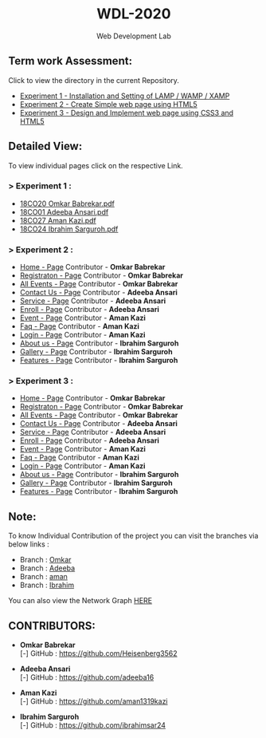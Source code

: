 <h1 align="center">WDL-2020</h1>
<p align="center">Web Development Lab</p>

## Term work Assessment:

Click to view the directory in the current Repository.
- <a href="https://github.com/Heisenberg3562/WDL-2020/tree/master/Experiment_1">Experiment 1 - Installation and Setting of LAMP / WAMP / XAMP</a>
- <a href="https://github.com/Heisenberg3562/WDL-2020/tree/master/Experiment_2">Experiment 2 - Create Simple web page using HTML5</a>
- <a href="https://github.com/Heisenberg3562/WDL-2020/tree/master/Experiment_3">Experiment 3 - Design and Implement web page using CSS3 and HTML5</a>

## Detailed View:

To view individual pages click on the respective Link.

### > Experiment 1 :

- <a href="https://heisenberg3562.github.io/WDL-2020/Experiment_1/Omkar_Experiment_1.pdf">18CO20 Omkar Babrekar.pdf</a>
- <a href="https://heisenberg3562.github.io/WDL-2020/Experiment_1/adeeba_exp_1.pdf">18CO01 Adeeba Ansari.pdf</a>
- <a href="https://heisenberg3562.github.io/WDL-2020/Experiment_1/Aman_Experiment_1.pdf">18CO27 Aman Kazi.pdf</a>
- <a href="https://heisenberg3562.github.io/WDL-2020/Experiment_1/Ibrahim_Experiment_1.pdf">18CO24 Ibrahim Sarguroh.pdf</a>

### > Experiment 2 :

- <a href="https://heisenberg3562.github.io/WDL-2020/Experiment_2/">Home - Page</a> Contributor - <b>Omkar Babrekar</b>
- <a href="https://heisenberg3562.github.io/WDL-2020/Experiment_2/registration.html">Registraton - Page</a> Contributor - <b>Omkar Babrekar</b>
- <a href="https://heisenberg3562.github.io/WDL-2020/Experiment_2/all-events.html">All Events - Page</a> Contributor - <b>Omkar Babrekar</b>
- <a href="https://heisenberg3562.github.io/WDL-2020/Experiment_2/contact-us.html">Contact Us - Page</a> Contributor - <b>Adeeba Ansari</b>
- <a href="https://heisenberg3562.github.io/WDL-2020/Experiment_2/service-page.html">Service - Page</a> Contributor - <b>Adeeba Ansari</b>
- <a href="https://heisenberg3562.github.io/WDL-2020/Experiment_2/enroll-page.html">Enroll - Page</a> Contributor - <b>Adeeba Ansari</b>
- <a href="https://heisenberg3562.github.io/WDL-2020/Experiment_2/event-page.html">Event - Page</a> Contributor - <b>Aman Kazi</b>
- <a href="https://heisenberg3562.github.io/WDL-2020/Experiment_2/faq.html">Faq - Page</a> Contributor - <b>Aman Kazi</b>
- <a href="https://heisenberg3562.github.io/WDL-2020/Experiment_2/login.html">Login - Page</a> Contributor - <b>Aman Kazi</b>
- <a href="https://heisenberg3562.github.io/WDL-2020/Experiment_2/about-us.html">About us - Page</a> Contributor - <b>Ibrahim Sarguroh</b>
- <a href="https://heisenberg3562.github.io/WDL-2020/Experiment_2/gallery.html">Gallery - Page</a> Contributor - <b>Ibrahim Sarguroh</b>
- <a href="https://heisenberg3562.github.io/WDL-2020/Experiment_2/features.html">Features - Page</a> Contributor - <b>Ibrahim Sarguroh</b>

### > Experiment 3 :

- <a href="https://heisenberg3562.github.io/WDL-2020/Experiment_3/">Home - Page</a> Contributor - <b>Omkar Babrekar</b>
- <a href="https://heisenberg3562.github.io/WDL-2020/Experiment_3/registration.html">Registraton - Page</a> Contributor - <b>Omkar Babrekar</b>
- <a href="https://heisenberg3562.github.io/WDL-2020/Experiment_3/all-events.html">All Events - Page</a> Contributor - <b>Omkar Babrekar</b>
- <a href="https://heisenberg3562.github.io/WDL-2020/Experiment_3/contact-us.html">Contact Us - Page</a> Contributor - <b>Adeeba Ansari</b>
- <a href="https://heisenberg3562.github.io/WDL-2020/Experiment_3/service-page.html">Service - Page</a> Contributor - <b>Adeeba Ansari</b>
- <a href="https://heisenberg3562.github.io/WDL-2020/Experiment_3/enroll-page.html">Enroll - Page</a> Contributor - <b>Adeeba Ansari</b>
- <a href="https://heisenberg3562.github.io/WDL-2020/Experiment_3/event-page.html">Event - Page</a> Contributor - <b>Aman Kazi</b>
- <a href="https://heisenberg3562.github.io/WDL-2020/Experiment_3/faq.html">Faq - Page</a> Contributor - <b>Aman Kazi</b>
- <a href="https://heisenberg3562.github.io/WDL-2020/Experiment_3/login.html">Login - Page</a> Contributor - <b>Aman Kazi</b>
- <a href="https://heisenberg3562.github.io/WDL-2020/Experiment_3/about-us.html">About us - Page</a> Contributor - <b>Ibrahim Sarguroh</b>
- <a href="https://heisenberg3562.github.io/WDL-2020/Experiment_3/gallery.html">Gallery - Page</a> Contributor - <b>Ibrahim Sarguroh</b>
- <a href="https://heisenberg3562.github.io/WDL-2020/Experiment_3/features.html">Features - Page</a> Contributor - <b>Ibrahim Sarguroh</b>

## Note:

To know Individual Contribution of the project you can visit the branches via below links :
- Branch : <a href="https://github.com/Heisenberg3562/WDL-2020/tree/Omkar">Omkar</a>
- Branch : <a href="https://github.com/Heisenberg3562/WDL-2020/tree/Adeeba">Adeeba</a>
- Branch : <a href="https://github.com/Heisenberg3562/WDL-2020/tree/aman">aman</a>
- Branch : <a href="https://github.com/Heisenberg3562/WDL-2020/tree/Ibrahim">Ibrahim</a>

You can also view the Network Graph <a href="https://github.com/Heisenberg3562/WDL-2020/network">HERE</a>

## CONTRIBUTORS:

- **Omkar Babrekar**<br>
[-] GitHub : <a href="https://github.com/Heisenberg3562">https://github.com/Heisenberg3562</a>

- **Adeeba Ansari**<br>
[-] GitHub : <a href="https://github.com/adeeba16">https://github.com/adeeba16</a>

- **Aman Kazi**<br>
[-] GitHub : <a href="https://github.com/aman1319kazi">https://github.com/aman1319kazi</a>

- **Ibrahim Sarguroh**<br>
[-] GitHub : <a href="https://github.com/ibrahimsar24">https://github.com/ibrahimsar24</a>
